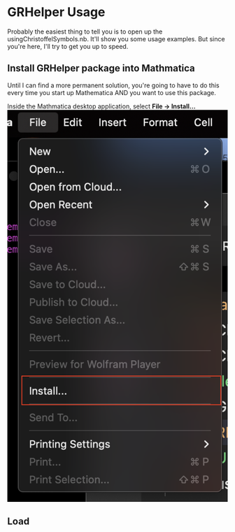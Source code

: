 # GRHelper Usage

Probably the easiest thing to tell you is to open up the usingChristoffelSymbols.nb. It'll show you some usage examples. But since you're here, I'll try to get you up to speed.

## Install GRHelper package into Mathmatica

Until I can find a more permanent solution, you're going to have to do this every time you start up Mathematica AND you want to use this package.

Inside the Mathmatica desktop application, select  **File -> Install...**
![This is an image](images/File-Install.png)



## Load 